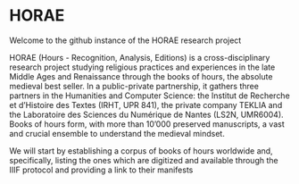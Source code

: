 # HORAE

Welcome to the github instance of the HORAE research project

HORAE (Hours - Recognition, Analysis, Editions) is a cross-disciplinary research project studying religious practices and experiences in the late Middle Ages and Renaissance through the books of hours, the absolute medieval best seller. In a public-private partnership, it gathers three partners in the Humanities and Computer Science: the Institut de Recherche et d’Histoire des Textes (IRHT, UPR 841), the private company TEKLIA and the Laboratoire des Sciences du Numérique de Nantes (LS2N, UMR6004). Books of hours form, with more than 10’000 preserved manuscripts, a vast and crucial ensemble to understand the medieval mindset. 

We will start by establishing a corpus of books of hours worldwide and, specifically, listing the ones which are digitized and available through the IIIF protocol and providing a link to their manifests
